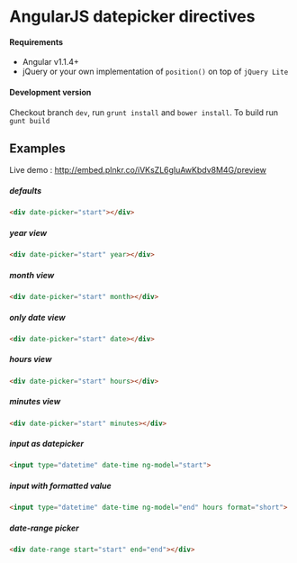 # AngularJS datepicker directives

#### Requirements

-  Angular v1.1.4+
-  jQuery or your own implementation of `position()` on top of `jQuery Lite`


#### Development version 

Checkout branch `dev`, run `grunt install` and `bower install`.
To build run `gunt build`

## Examples

Live demo : http://embed.plnkr.co/iVKsZL6gIuAwKbdv8M4G/preview


##### defaults

```html
<div date-picker="start"></div>
```


##### year view

```html
<div date-picker="start" year></div>
```


##### month view

```html
<div date-picker="start" month></div>
```


##### only date view

```html
<div date-picker="start" date></div>
```


##### hours view

```html
<div date-picker="start" hours></div>
```


##### minutes view

```html
<div date-picker="start" minutes></div>
```


##### input as datepicker

```html
<input type="datetime" date-time ng-model="start">
```


##### input with formatted value

```html
<input type="datetime" date-time ng-model="end" hours format="short">
```


##### date-range picker

```html
<div date-range start="start" end="end"></div>
```

